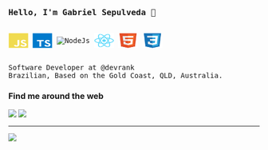 <samp>

### Hello, I'm Gabriel Sepulveda 👋

<div style="display: inline_block"><br>
  <img align="center" alt="Javascript" height="30" width="40" src="https://raw.githubusercontent.com/devicons/devicon/master/icons/javascript/javascript-plain.svg">
  <img align="center" alt="Typescript" height="30" width="40" src="https://raw.githubusercontent.com/devicons/devicon/master/icons/typescript/typescript-plain.svg">
  <img align="center" alt="NodeJs" height="30" width="40"  src="https://cdn.jsdelivr.net/gh/devicons/devicon/icons/nodejs/nodejs-original.svg" />
  <img align="center" alt="React" height="30" width="40" src="https://raw.githubusercontent.com/devicons/devicon/master/icons/react/react-original.svg">
  <img align="center" alt="HTML" height="30" width="40" src="https://raw.githubusercontent.com/devicons/devicon/master/icons/html5/html5-original.svg">
  <img align="center" alt="CSS" height="30" width="40" src="https://raw.githubusercontent.com/devicons/devicon/master/icons/css3/css3-original.svg">
</div>

<br/>

Software Developer at @devrank <br/>
Brazilian, Based on the Gold Coast, QLD, Australia. <br/>

</samp>

  
### Find me around the web
 
<div>
  <a href="https://www.linkedin.com/in/gbrlsepulveda/" target="_blank"><img src="https://img.shields.io/badge/-LinkedIn-%230077B5?style=for-the-badge&logo=linkedin&logoColor=white" target="_blank"></a>
  <a href="https://twitter.com/GbrlSepulveda" target="_blank"><img src="https://img.shields.io/badge/Twitter-1DA1F2?style=for-the-badge&logo=twitter&logoColor=white" target="_blank"></a> 


</div>

---
<!-- ![Metrics](https://metrics.lecoq.io/gbrlsepulveda) -->

<div align="left">
  <a href="https://github.com/gbrlsepulveda">
    <img height="180em" src="https://github-readme-stats.vercel.app/api/top-langs/?username=gbrlsepulveda&layout=compact&langs_count=7&theme=dark"/>
  </a>
</div>
